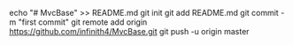 echo "# MvcBase" >> README.md
git init
git add README.md
git commit -m "first commit"
git remote add origin https://github.com/infinith4/MvcBase.git
git push -u origin master
